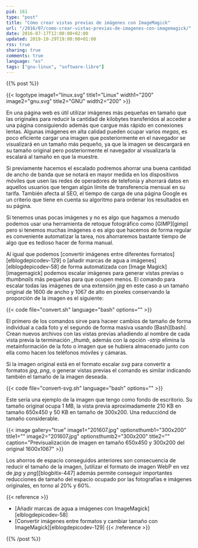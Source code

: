 ```yaml
---
pid: 161
type: "post"
title: "Cómo crear vistas previas de imágenes con ImageMagick"
url: "/2016/07/como-crear-vistas-previas-de-imagenes-con-imagemagick/"
date: 2016-07-17T12:00:00+02:00
updated: 2019-10-29T19:00:00+01:00
rss: true
sharing: true
comments: true
language: "es"
tags: ["gnu-linux", "software-libre"]
---
```


{{% post %}}

{{< logotype image1="linux.svg" title1="Linux" width1="200" image2="gnu.svg" title2="GNU" width2="200" >}}

En una página web es útil utilizar imágenes más pequeñas en tamaño que las originales para reducir la cantidad de kilobytes transferidos al acceder a una página consiguiendo además que cargue más rápido en conexiones lentas. Algunas imágenes en alta calidad pueden ocupar varios _megas_, es poco eficiente cargar una imagen que posteriormente en el navegador se visualizará en un tamaño más pequeño, ya que la imagen se descargará en su tamaño original pero posteriormente el navegador al visualizarla la escalará al tamaño en que la muestre.

Si previamente hacemos el escalado podremos ahorrar una buena cantidad de ancho de banda que se notará en mayor medida en los dispositivos móviles que usen las redes de operadores de telefonía y ahorrará datos en aquellos usuarios que tengan algún límite de transferencia mensual en su tarifa. También afecta al SEO, el tiempo de carga de una página Google es un criterio que tiene en cuenta su algoritmo para ordenar los resultados en su página.

Si tenemos unas pocas imágenes y no es algo que hagamos a menudo podemos usar una herramienta de retoque fotográfico como [GIMP][gimp] pero si tenemos muchas imágenes o es algo que hacemos de forma regular es conveniente automatizar la tarea, nos ahorraremos bastante tiempo de algo que es tedioso hacer de forma manual.

Al igual que podemos [convertir imágenes entre diferentes formatos][elblogdepicodev-129] o [añadir marcas de agua a imágenes][elblogdepicodev-58] de forma automatizada con [Image Magick][imagemagick] podemos escalar imágenes para generar vistas previas o _thumbnails_ más pequeñas para que ocupen menos. El comando para escalar todas las imágenes de una extensión _jpg_ en este caso a un tamaño original de 1600 de ancho y 1067 de alto en pixeles conservando la proporción de la imagen es el siguiente:

{{< code file="convert.sh" language="bash" options="" >}}

El primero de los comandos sirve para haceer cambios de tamaño de forma individual a cada foto y el segundo de forma masiva usando [Bash][bash]. Crean nuevos archivos con las vistas previas añadiendo al nombre de cada vista previa la terminación _\_thumb_, además con la opción _-strip_ elimina la metainformación de la foto o imagen que se hubiera almacenado junto con ella como hacen los teléfonos móviles y cámaras.

Si la imagen original está en el formato escalar _svg_ para convertir a formatos _jpg_, _png_, o generar vistas previas el comando es similar indicando también el tamaño de la imagen deseada.

{{< code file="convert-svg.sh" language="bash" options="" >}}

Este sería una ejemplo de la imagen que tengo como fondo de escritorio. Su tamaño original ocupa 1 MB, la vista previa aproximadamente 210 KB en tamaño 650x450 y 50 KB en tamaño de 300x200. Una reducciónd de tamaño considerable.

{{< image
    gallery="true"
    image1="201607.jpg" optionsthumb1="300x200" title1=""
    image2="201607.jpg" optionsthumb2="300x200" title2=""
    caption="Previsualización de imagen en tamaño 650x450 y 300x200 del original 1600x1067" >}}

Los ahorros de espacio conseguidos anteriores son consecuencia de reducir el tamaño de la imagen, [utilizar el formato de imagen WebP en vez de _jpg_ y _png_][blogbitix-447] además permite conseguir importantes reducciones de tamaño del espacio ocupado por las fotografías e imágenes originales, en torno al 20% y 60%.

{{< reference >}}
* [Añadir marcas de agua a imágenes con ImageMagick][elblogdepicodev-58]
* [Convertir imágenes entre formatos y cambiar tamaño con ImageMagick][elblogdepicodev-129]
{{< /reference >}}

{{% /post %}}
